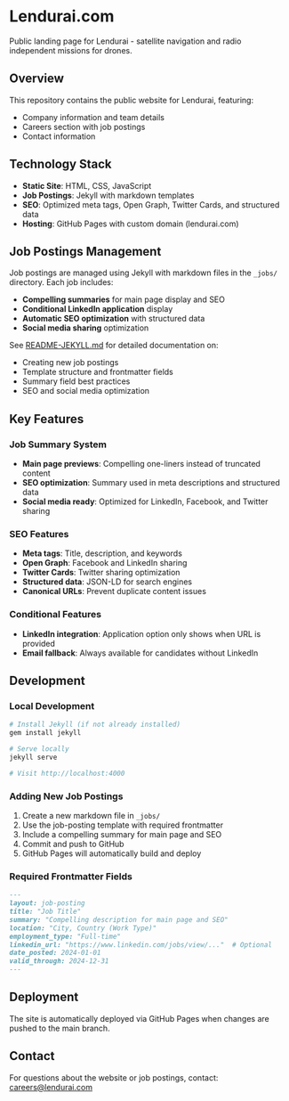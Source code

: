 # Lendurai.com

Public landing page for Lendurai - satellite navigation and radio independent missions for drones.

## Overview

This repository contains the public website for Lendurai, featuring:
- Company information and team details
- Careers section with job postings
- Contact information

## Technology Stack

- **Static Site**: HTML, CSS, JavaScript
- **Job Postings**: Jekyll with markdown templates
- **SEO**: Optimized meta tags, Open Graph, Twitter Cards, and structured data
- **Hosting**: GitHub Pages with custom domain (lendurai.com)

## Job Postings Management

Job postings are managed using Jekyll with markdown files in the `_jobs/` directory. Each job includes:

- **Compelling summaries** for main page display and SEO
- **Conditional LinkedIn application** display
- **Automatic SEO optimization** with structured data
- **Social media sharing** optimization

See [README-JEKYLL.md](README-JEKYLL.md) for detailed documentation on:
- Creating new job postings
- Template structure and frontmatter fields
- Summary field best practices
- SEO and social media optimization

## Key Features

### Job Summary System
- **Main page previews**: Compelling one-liners instead of truncated content
- **SEO optimization**: Summary used in meta descriptions and structured data
- **Social media ready**: Optimized for LinkedIn, Facebook, and Twitter sharing

### SEO Features
- **Meta tags**: Title, description, and keywords
- **Open Graph**: Facebook and LinkedIn sharing
- **Twitter Cards**: Twitter sharing optimization
- **Structured data**: JSON-LD for search engines
- **Canonical URLs**: Prevent duplicate content issues

### Conditional Features
- **LinkedIn integration**: Application option only shows when URL is provided
- **Email fallback**: Always available for candidates without LinkedIn

## Development

### Local Development
```bash
# Install Jekyll (if not already installed)
gem install jekyll

# Serve locally
jekyll serve

# Visit http://localhost:4000
```

### Adding New Job Postings
1. Create a new markdown file in `_jobs/`
2. Use the job-posting template with required frontmatter
3. Include a compelling summary for main page and SEO
4. Commit and push to GitHub
5. GitHub Pages will automatically build and deploy

### Required Frontmatter Fields
```markdown
---
layout: job-posting
title: "Job Title"
summary: "Compelling description for main page and SEO"
location: "City, Country (Work Type)"
employment_type: "Full-time"
linkedin_url: "https://www.linkedin.com/jobs/view/..."  # Optional
date_posted: 2024-01-01
valid_through: 2024-12-31
---
```

## Deployment

The site is automatically deployed via GitHub Pages when changes are pushed to the main branch.

## Contact

For questions about the website or job postings, contact: careers@lendurai.com
